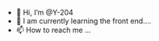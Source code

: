 - 👋 Hi, I’m @Y-204
- 🌱 I am currently learning the front end....
- 📫 How to reach me ...

<!---
Y-204/Y-204 is a ✨ special ✨ repository because its `README.md` (this file) appears on your GitHub profile.
You can click the Preview link to take a look at your changes.
--->
